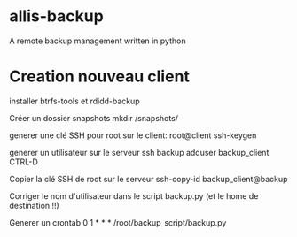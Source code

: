 # allis-backup
A remote backup management written in python


Creation nouveau client
=======================

installer btrfs-tools et rdidd-backup

Créer un dossier snapshots
mkdir /snapshots/

generer une clé SSH pour root sur le client: root@client
ssh-keygen 

generer un utilisateur sur le serveur
ssh backup
adduser backup_client
CTRL-D

Copier la clé SSH de root sur le serveur
ssh-copy-id backup_client@backup

Corriger le nom d'utilisateur dans le script backup.py (et le home de destination !!)

Generer un crontab
0 1 * * * /root/backup_script/backup.py

